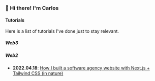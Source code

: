 ### 🍕 Hi there! I'm Carlos

#### Tutorials
Here is a list of tutorials I've done just to stay relevant.

##### Web3

##### Web2
* **2022.04.18**: [How I built a software agency website with Next.js + Tailwind CSS (in nature)](https://github.com/caestrada/2022.04.18_margelo-website)

